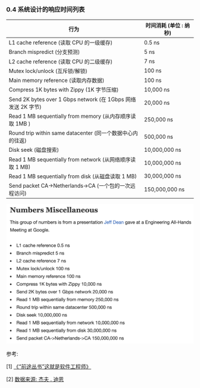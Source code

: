 ### 0.4 系统设计的响应时间列表

| 行为                                                         | 时间消耗 (单位 : 纳秒) |
| ------------------------------------------------------------ | ---------------------- |
| L1 cache reference (读取 CPU 的一级缓存)                     | 0.5 ns                 |
| Branch mispredict (分支预测)                                 | 5 ns                   |
| L2 cache reference (读取 CPU 的二级缓存)                     | 7 ns                   |
| Mutex lock/unlock (互斥锁/解锁)                              | 100 ns                 |
| Main memory reference (读取内存数据)                         | 100 ns                 |
| Compress 1K bytes with Zippy (1K 字节压缩)                   | 10,000 ns              |
| Send 2K bytes over 1 Gbps network (在 1Gbps 网络发送 2K 字节) | 20,000 ns              |
| Read 1 MB sequentially from memory (从内存顺序读取 1MB )     | 250,000 ns             |
| Round trip within same datacenter (同一个数据中心内的往返)   | 500,000 ns             |
| Disk seek (磁盘搜索)                                         | 10,000,000 ns          |
| Read 1 MB sequentially from network (从网络顺序读取 1 MB)    | 10,000,000 ns          |
| Read 1 MB sequentially from disk (从磁盘读取 1 MB)           | 30,000,000 ns          |
| Send packet CA->Netherlands->CA (一个包的一次远程访问)       | 150,000,000 ns         |

<div align = center>
    <img src = "https://github.com/sctang0/LeetCode/blob/master/images/00/00.004.01.png" alt = "img">
</div>

参考:

[1] [《“前途丛书”这就是软件工程师》](https://book.douban.com/subject/35313199/)

[2] [数据来源: 杰夫 . 迪恩](http://highscalability.com/numbers-everyone-should-know;jsessionid=CC5E05170099E7315CA1F0BF920FFB00.v5-web013)